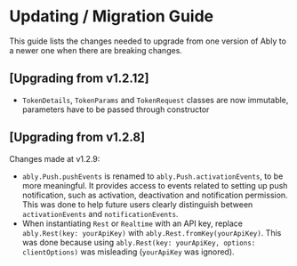 # Updating / Migration Guide

This guide lists the changes needed to upgrade from one version of Ably to a newer one when there are breaking changes.

## [Upgrading from v1.2.12]

- `TokenDetails`, `TokenParams` and `TokenRequest` classes are now immutable, parameters have to be passed through constructor

## [Upgrading from v1.2.8]

Changes made at v1.2.9:

- `ably.Push.pushEvents` is renamed to `ably.Push.activationEvents`, to be more meaningful. It provides access to events related to setting up push notification, such as activation, deactivation and notification permission. This was done to help future users clearly distinguish between `activationEvents` and `notificationEvents`.
- When instantiating `Rest` or `Realtime` with an API key, replace `ably.Rest(key: yourApiKey)` with `ably.Rest.fromKey(yourApiKey)`. This was done because using `ably.Rest(key: yourApiKey, options: clientOptions)` was misleading (`yourApiKey` was ignored).
